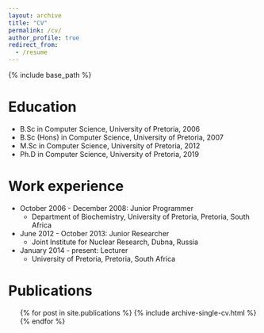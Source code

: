 ```yaml
---
layout: archive
title: "CV"
permalink: /cv/
author_profile: true
redirect_from:
  - /resume
---
```


{% include base_path %}

Education
======
* B.Sc in Computer Science, University of Pretoria, 2006
* B.Sc (Hons) in Computer Science, University of Pretoria, 2007
* M.Sc in Computer Science, University of Pretoria, 2012
* Ph.D in Computer Science, University of Pretoria, 2019 

Work experience
======
* October 2006 - December 2008: Junior Programmer
  * Department of Biochemistry, University of Pretoria, Pretoria, South Africa
* June 2012 - October 2013: Junior Researcher 
  * Joint Institute for Nuclear Research, Dubna, Russia
* January 2014 - present: Lecturer
  * University of Pretoria, Pretoria, South Africa
  
Publications
======
  <ul>{% for post in site.publications %}
    {% include archive-single-cv.html %}
  {% endfor %}</ul>
  
